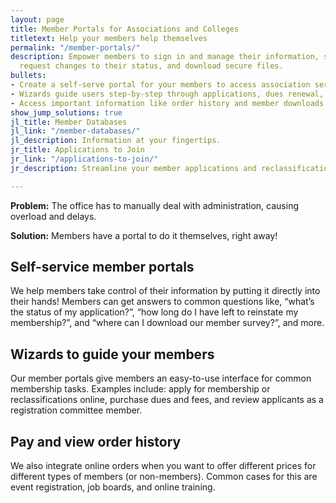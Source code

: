 ```yaml
---
layout: page
title: Member Portals for Associations and Colleges
titletext: Help your members help themselves
permalink: "/member-portals/"
description: Empower members to sign in and manage their information, submit payments,
  request changes to their status, and download secure files.
bullets:
- Create a self-serve portal for your members to access association services.
- Wizards guide users step-by-step through applications, dues renewal, and more.
- Access important information like order history and member downloads.
show_jump_solutions: true
jl_title: Member Databases
jl_link: "/member-databases/"
jl_description: Information at your fingertips.
jr_title: Applications to Join
jr_link: "/applications-to-join/"
jr_description: Streamline your member applications and reclassifications.

---
```

**Problem:** The office has to manually deal with administration, causing overload and delays.

**Solution:** Members have a portal to do it themselves, right away!

## Self-service member portals

We help members take control of their information by putting it directly into their hands! Members can get answers to common questions like, “what’s the status of my application?”, “how long do I have left to reinstate my membership?”, and “where can I download our member survey?”, and more.

## Wizards to guide your members

Our member portals give members an easy-to-use interface for common membership tasks. Examples include: apply for membership or reclassifications online, purchase dues and fees, and review applicants as a registration committee member.

## Pay and view order history

We also integrate online orders when you want to offer different prices for different types of members (or non-members). Common cases for this are event registration, job boards, and online training.
